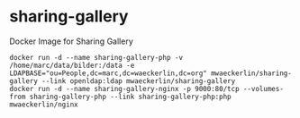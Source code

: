 # sharing-gallery
Docker Image for Sharing Gallery

    docker run -d --name sharing-gallery-php -v /home/marc/data/bilder:/data -e LDAPBASE="ou=People,dc=marc,dc=waeckerlin,dc=org" mwaeckerlin/sharing-gallery --link openldap:ldap mwaeckerlin/sharing-gallery
    docker run -d --name sharing-gallery-nginx -p 9000:80/tcp --volumes-from sharing-gallery-php --link sharing-gallery-php:php mwaeckerlin/nginx


